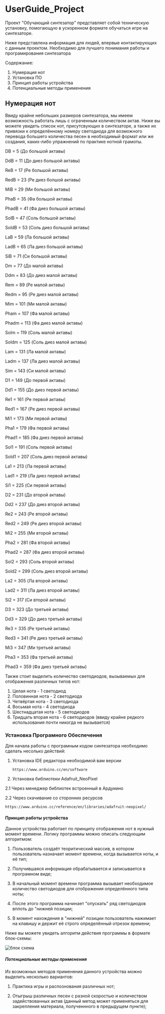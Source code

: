# UserGuide_Project
Проект "Обучающий синтезатор" представляет собой техническую установку, помогающую в ускоренном формате обучаться игре на синтезаторе. 

Ниже представлена информация для людей, впервые контактирующих с данным проектом. Необходимо для лучшего понимания работы и програмирования синтезатора

Содержание:
1. Нумерация нот
2. Установка ПО
3. Принцип работы устройства
4. Потенциальные методы применения
## Нумерация нот
Ввиду крайне небольших размеров синтезатора, мы имеем возможность работать лишь с ограченным количеством актав. Ниже вы можете увидеть список нот, присутсвующих в синтезаторе, а также их привязки к определённому номеру светодиода для возможного перевода большего количества песен в необходимый формат или же создания, каких-либо упражнений по практике нотной грамоты.

DB = 5 (До большой актавы)

DdB = 11 (До диез большой актавы)

ReB = 17 (Ре большой актавы)

RedB = 23 (Ре диез болшой актавы)

MiB = 29 (Ми большой актавы)

PhaB = 35 (Фа большой актавы)

PhadB = 41 (Фа диез большой актавы)

SolB = 47 (Соль большой актавы)

SoldB = 53 (Соль диез большой актавы)

LaB = 59 (Ла большой актавы)

LadB = 65 (Ла диез большой актавы)

SiB = 71 (Си большой актавы)

Dm = 77 (До малой актавы)

Ddm = 83 (До диез малой актавы)

Rem = 89 (Ре малой актавы)

Redm = 95 (Ре диез малой актавы)

Mim = 101 (Ми малой актавы)

Pham = 107 (Фа малой актавы)

Phadm = 113 (Фа диез малой актавы)

Solm = 119 (Соль малой актавы)

Soldm = 125 (Соль диез малой актавы)

Lam = 131 (Ла малой актавы)

Ladm = 137 (Ла диез малой актавы)

Sim = 143 (Си малой актавы)

D1 = 149 (До первой актавы)

Dd1 = 155 (До диез первой актавы)

Re1 = 161 (Ре первой актавы)

Red1 = 167 (Ре диез первой актавы)

Mi1 = 173 (Ми первой актавы)

Pha1 = 179 (Фа первой актавы)

Phad1 = 185 (Фа диез первой актавы)

Sol1 = 191 (Соль первой актавы)

Sold1 = 207 (Соль диез первой актавы)

La1 = 213 (Ла первой актавы)

Lad1 = 219 (Ла диез первой актавы)

Si1 = 225 (Си первой актавы)

D2 = 231 (До второй актавы)

Dd2 = 237 (До диез второй актавы)

Re2 = 243 (Ре второй актавы)

Red2 = 249 (Ре диез второй актавы)

Mi2 = 255 (Ми второй актавы)

Pha2 = 281 (Фа второй актавы)

Phad2 = 287 (Фа диез второй актавы)

Sol2 = 293 (Соль второй актавы)

Sold2 = 299 (Соль диез второй актавы)

La2 = 305 (Ла второй актавы)

Lad2 = 311 (Ла диез второй актавы)

Si2 = 317 (Си второй актавы)

D3 = 323 (До третьей актавы)

Dd3 = 329 (До диез третьей актавы)

Re3 = 335 (Ре третьей актавы)

Red3 = 341 (Ре диез третьей актавы)

Mi3 = 347 (Ми третьей актавы)

Pha3 = 353 (Фа третьей актавы)

Phad3 = 359 (Фа диез третьей актавы)

Также стоит выделить количество светодиодов, вызываемых для отображения различных типов нот:

1. Целая нота - 1 светодиод
2. Половинная нота - 2 светодиода
3. Четвёртая нота - 3 светодиода
4. Восьмая нота - 4 светодиода
5. Шестнадцатая нота - 5 светодиодов
6. Тридцать вторая нота - 6 светодиодов (ввиду крайне редкого использования почти никогда не вызывается)

### Установка Програмного Обеспечения

Для начала работы с програмным кодом синтезатора необходимо сделать несолько действий:

1. Установка IDE редактора необходимой вам версии

   `https://www.arduino.cc/en/software`
   
2. Установка библиотеки Adafruit_NeoPixel

2.1 Через менеджер библиотек встроенный в Ардуиино

2.2 Через скачивание со сторонних ресурсов

`https://www.arduino.cc/reference/en/libraries/adafruit-neopixel/`

#### Принцип работы устройства

Данное устройства работает по принципу отображения нот в нужный момент времени. Логику программы можно описать следующим алгоритмом:

1. Пользователь создаёт теоритический массив, в котором пользователь назначает момент времени, когда вызывается ноты, и её тип;

2. Получившаяся информация обрабатывается и записывается в програмном виде;

3. В начальный момент времени программа вызывает необходимое количество светодиодов для отображения определённого типа ноты;

4. После этого программа начинает "опускать" ряд светодиодов вплоть до "нижней позиции;

5. В момент нахождения в "нижней" позиции пользователь нажимает на клавишу и держит её строго определённый отрезок времени;

Ниже вы можете увидеть алгоритм действия программы в формате блок-схемы:

![блок схема](https://github.com/TOOSTEER/UserGuide_Project/assets/154697128/96181b57-346b-4987-9648-3992d04f9020)

##### Потенциальные методы применения 

Из возможных методов применения данного устройства можно выделить несколько вариантов:

1. Практика игры и распознования различных нот;

2. Отыгрыш различных песен с разной скоростью и количеством задействованных актав (данный метод может применяться для закрепления материала, полученнного в предыдущем пункте);
